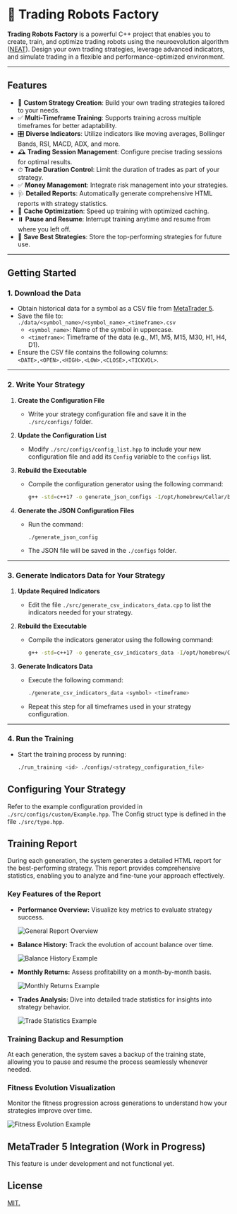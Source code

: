 # 🤖 Trading Robots Factory

**Trading Robots Factory** is a powerful C++ project that enables you to create, train, and optimize trading robots using the neuroevolution algorithm ([NEAT](https://fr.wikipedia.org/wiki/Algorithme_NEAT)). Design your own trading strategies, leverage advanced indicators, and simulate trading in a flexible and performance-optimized environment.

---

## Features

- 🔨 **Custom Strategy Creation**: Build your own trading strategies tailored to your needs.
- ✅ **Multi-Timeframe Training**: Supports training across multiple timeframes for better adaptability.
- 🎛 **Diverse Indicators**: Utilize indicators like moving averages, Bollinger Bands, RSI, MACD, ADX, and more.
- 🕰 **Trading Session Management**: Configure precise trading sessions for optimal results.
- ⏱ **Trade Duration Control**: Limit the duration of trades as part of your strategy.
- ✅ **Money Management**: Integrate risk management into your strategies.
- 🩺 **Detailed Reports**: Automatically generate comprehensive HTML reports with strategy statistics.
- 🚀 **Cache Optimization**: Speed up training with optimized caching.
- ⏸️ **Pause and Resume**: Interrupt training anytime and resume from where you left off.
- 📁 **Save Best Strategies**: Store the top-performing strategies for future use.

---

## Getting Started

### 1. Download the Data

- Obtain historical data for a symbol as a CSV file from [MetaTrader 5](https://www.metatrader5.com/fr).
- Save the file to:  
  `./data/<symbol_name>/<symbol_name>_<timeframe>.csv`
  - `<symbol_name>`: Name of the symbol in uppercase.
  - `<timeframe>`: Timeframe of the data (e.g., M1, M5, M15, M30, H1, H4, D1).
- Ensure the CSV file contains the following columns:  
  `<DATE>,<OPEN>,<HIGH>,<LOW>,<CLOSE>,<TICKVOL>`.

---

### 2. Write Your Strategy

1. **Create the Configuration File**  
   - Write your strategy configuration file and save it in the `./src/configs/` folder.

2. **Update the Configuration List**  
   - Modify `./src/configs/config_list.hpp` to include your new configuration file and add its `Config` variable to the `configs` list.

3. **Rebuild the Executable**  
   - Compile the configuration generator using the following command:
  
     ```bash
     g++ -std=c++17 -o generate_json_configs -I/opt/homebrew/Cellar/boost/1.85.0/include src/generate_json_configs.cpp src/symbols.cpp src/configs/*.cpp src/indicators/*.cpp src/neat/*.cpp src/trading/*.cpp src/utils/*.cpp -L/opt/homebrew/lib -lboost_iostreams
     ```

4. **Generate the JSON Configuration Files**  
   - Run the command:
  
     ```bash
     ./generate_json_config
     ```

   - The JSON file will be saved in the `./configs` folder.

---

### 3. Generate Indicators Data for Your Strategy

1. **Update Required Indicators**  
   - Edit the file `./src/generate_csv_indicators_data.cpp` to list the indicators needed for your strategy.

2. **Rebuild the Executable**  
   - Compile the indicators generator using the following command:
  
     ```bash
     g++ -std=c++17 -o generate_csv_indicators_data -I/opt/homebrew/Cellar/boost/1.85.0/include src/generate_csv_indicators_data.cpp src/symbols.cpp src/configs/*.cpp src/indicators/*.cpp src/neat/*.cpp src/trading/*.cpp src/utils/*.cpp -L/opt/homebrew/lib
     ```

3. **Generate Indicators Data**  
   - Execute the following command:
  
     ```bash
     ./generate_csv_indicators_data <symbol> <timeframe>
     ```

   - Repeat this step for all timeframes used in your strategy configuration.

---

### 4. Run the Training

- Start the training process by running:
  
  ```bash
  ./run_training <id> ./configs/<strategy_configuration_file>
  ````

## Configuring Your Strategy

Refer to the example configuration provided in `./src/configs/custom/Example.hpp`.
The Config struct type is defined in the file `./src/type.hpp`.

## Training Report

During each generation, the system generates a detailed HTML report for the best-performing strategy. This report provides comprehensive statistics, enabling you to analyze and fine-tune your approach effectively.

### Key Features of the Report

- **Performance Overview:** Visualize key metrics to evaluate strategy success.  
  
  ![General Report Overview](./preview/report_example_common.png)
  
- **Balance History:** Track the evolution of account balance over time.  
  
  ![Balance History Example](./preview/report_example_balance_history.png)
  
- **Monthly Returns:** Assess profitability on a month-by-month basis.  
  
  ![Monthly Returns Example](./preview/report_example_monthly_returns.png)
  
- **Trades Analysis:** Dive into detailed trade statistics for insights into strategy behavior.

  ![Trade Statistics Example](./preview/report_example_trades.png)

### Training Backup and Resumption

At each generation, the system saves a backup of the training state, allowing you to pause and resume the process seamlessly whenever needed.

### Fitness Evolution Visualization

Monitor the fitness progression across generations to understand how your strategies improve over time. 

![Fitness Evolution Example](./preview/report_example_fitness_evolution.png)

## MetaTrader 5 Integration (Work in Progress)

This feature is under development and not functional yet.
  
## License

[MIT.](./LICENSE)